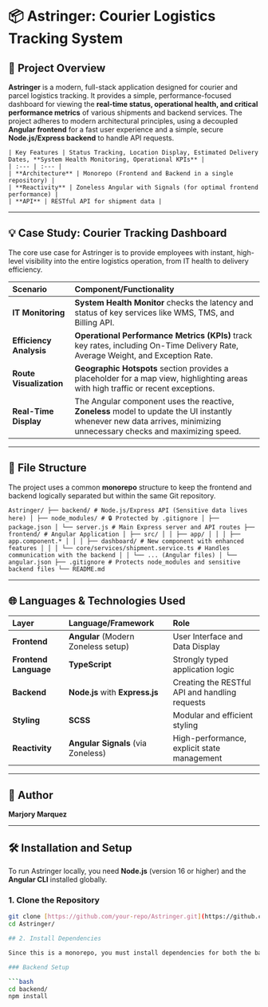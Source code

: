 
# 📦 Astringer: Courier Logistics Tracking System

## 🚀 Project Overview


**Astringer** is a modern, full-stack application designed for courier and parcel logistics tracking. It provides a simple, performance-focused dashboard for viewing the **real-time status, operational health, and critical performance metrics** of various shipments and backend services. The project adheres to modern architectural principles, using a decoupled **Angular frontend** for a fast user experience and a simple, secure **Node.js/Express backend** to handle API requests.

```
| Key Features | Status Tracking, Location Display, Estimated Delivery Dates, **System Health Monitoring, Operational KPIs** |
| :--- | :--- |
| **Architecture** | Monorepo (Frontend and Backend in a single repository) |
| **Reactivity** | Zoneless Angular with Signals (for optimal frontend performance) |
| **API** | RESTful API for shipment data |
```

***

## 💡 Case Study: Courier Tracking Dashboard

The core use case for Astringer is to provide employees with instant, high-level visibility into the entire logistics operation, from IT health to delivery efficiency.


| Scenario | Component/Functionality |
| :--- | :--- |
| **IT Monitoring** | **System Health Monitor** checks the latency and status of key services like WMS, TMS, and Billing API. |
| **Efficiency Analysis** | **Operational Performance Metrics (KPIs)** track key rates, including On-Time Delivery Rate, Average Weight, and Exception Rate. |
| **Route Visualization** | **Geographic Hotspots** section provides a placeholder for a map view, highlighting areas with high traffic or recent exceptions. |
| **Real-Time Display** | The Angular component uses the reactive, **Zoneless** model to update the UI instantly whenever new data arrives, minimizing unnecessary checks and maximizing speed. |

***

## 📂 File Structure

The project uses a common **monorepo** structure to keep the frontend and backend logically separated but within the same Git repository.

```
Astringer/ ├── backend/ # Node.js/Express API (Sensitive data lives here) │ ├── node_modules/ # 🔒 Protected by .gitignore │ ├── package.json │ └── server.js # Main Express server and API routes ├── frontend/ # Angular Application │ ├── src/ │ │ ├── app/ │ │ │ ├── app.component.* │ │ │ ├── dashboard/ # New component with enhanced features │ │ │ └── core/services/shipment.service.ts # Handles communication with the backend │ │ └── ... (Angular files) │ └── angular.json ├── .gitignore # Protects node_modules and sensitive backend files └── README.md
```

***

## 🌐 Languages & Technologies Used

| Layer | Language/Framework | Role |
| :--- | :--- | :--- |
| **Frontend** | **Angular** (Modern Zoneless setup) | User Interface and Data Display |
| **Frontend Language** | **TypeScript** | Strongly typed application logic |
| **Backend** | **Node.js** with **Express.js** | Creating the RESTful API and handling requests |
| **Styling** | **SCSS** | Modular and efficient styling |
| **Reactivity** | **Angular Signals** (via Zoneless) | High-performance, explicit state management |

***

## 👤 Author

**Marjory Marquez**


---

## 🛠️ Installation and Setup

To run Astringer locally, you need **Node.js** (version 16 or higher) and the **Angular CLI** installed globally.

### 1. Clone the Repository

```bash
git clone [https://github.com/your-repo/Astringer.git](https://github.com/your-repo/Astringer.git)
cd Astringer/

## 2. Install Dependencies

Since this is a monorepo, you must install dependencies for both the backend and frontend separately.

### Backend Setup

```bash
cd backend/
npm install
